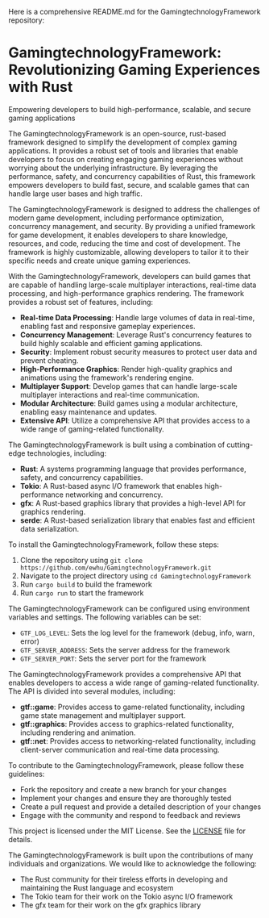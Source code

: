 Here is a comprehensive README.md for the GamingtechnologyFramework repository:

# GamingtechnologyFramework: Revolutionizing Gaming Experiences with Rust
Empowering developers to build high-performance, scalable, and secure gaming applications

The GamingtechnologyFramework is an open-source, rust-based framework designed to simplify the development of complex gaming applications. It provides a robust set of tools and libraries that enable developers to focus on creating engaging gaming experiences without worrying about the underlying infrastructure. By leveraging the performance, safety, and concurrency capabilities of Rust, this framework empowers developers to build fast, secure, and scalable games that can handle large user bases and high traffic.

The GamingtechnologyFramework is designed to address the challenges of modern game development, including performance optimization, concurrency management, and security. By providing a unified framework for game development, it enables developers to share knowledge, resources, and code, reducing the time and cost of development. The framework is highly customizable, allowing developers to tailor it to their specific needs and create unique gaming experiences.

With the GamingtechnologyFramework, developers can build games that are capable of handling large-scale multiplayer interactions, real-time data processing, and high-performance graphics rendering. The framework provides a robust set of features, including:

* **Real-time Data Processing**: Handle large volumes of data in real-time, enabling fast and responsive gameplay experiences.
* **Concurrency Management**: Leverage Rust's concurrency features to build highly scalable and efficient gaming applications.
* **Security**: Implement robust security measures to protect user data and prevent cheating.
* **High-Performance Graphics**: Render high-quality graphics and animations using the framework's rendering engine.
* **Multiplayer Support**: Develop games that can handle large-scale multiplayer interactions and real-time communication.
* **Modular Architecture**: Build games using a modular architecture, enabling easy maintenance and updates.
* **Extensive API**: Utilize a comprehensive API that provides access to a wide range of gaming-related functionality.

The GamingtechnologyFramework is built using a combination of cutting-edge technologies, including:

* **Rust**: A systems programming language that provides performance, safety, and concurrency capabilities.
* **Tokio**: A Rust-based async I/O framework that enables high-performance networking and concurrency.
* **gfx**: A Rust-based graphics library that provides a high-level API for graphics rendering.
* **serde**: A Rust-based serialization library that enables fast and efficient data serialization.

To install the GamingtechnologyFramework, follow these steps:

1. Clone the repository using `git clone https://github.com/ewhu/GamingtechnologyFramework.git`
2. Navigate to the project directory using `cd GamingtechnologyFramework`
3. Run `cargo build` to build the framework
4. Run `cargo run` to start the framework

The GamingtechnologyFramework can be configured using environment variables and settings. The following variables can be set:

* `GTF_LOG_LEVEL`: Sets the log level for the framework (debug, info, warn, error)
* `GTF_SERVER_ADDRESS`: Sets the server address for the framework
* `GTF_SERVER_PORT`: Sets the server port for the framework

The GamingtechnologyFramework provides a comprehensive API that enables developers to access a wide range of gaming-related functionality. The API is divided into several modules, including:

* **gtf::game**: Provides access to game-related functionality, including game state management and multiplayer support.
* **gtf::graphics**: Provides access to graphics-related functionality, including rendering and animation.
* **gtf::net**: Provides access to networking-related functionality, including client-server communication and real-time data processing.

To contribute to the GamingtechnologyFramework, please follow these guidelines:

* Fork the repository and create a new branch for your changes
* Implement your changes and ensure they are thoroughly tested
* Create a pull request and provide a detailed description of your changes
* Engage with the community and respond to feedback and reviews

This project is licensed under the MIT License. See the [LICENSE](https://github.com/ewhu/GamingtechnologyFramework/blob/main/LICENSE) file for details.

The GamingtechnologyFramework is built upon the contributions of many individuals and organizations. We would like to acknowledge the following:

* The Rust community for their tireless efforts in developing and maintaining the Rust language and ecosystem
* The Tokio team for their work on the Tokio async I/O framework
* The gfx team for their work on the gfx graphics library